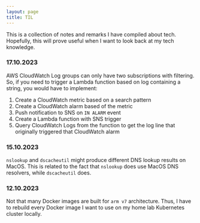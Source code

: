 ```yaml
---
layout: page
title: TIL
---
```


<p class="message">
  This is a collection of notes and remarks I have compiled about tech. Hopefully, this will prove useful when I want to look back at my tech knowledge. 
</p>

### 17.10.2023 
AWS CloudWatch Log groups can only have two subscriptions with filtering. So, if you need to trigger a Lambda function based on log containing a string, you would have to implement:
1. Create a CloudWatch metric based on a search pattern
2. Create a CloudWatch alarm based of the metric
3. Push notification to SNS on ``IN ALARM`` event
4. Create a Lambda function with SNS trigger
5. Query CloudWatch Logs from the function to get the log line that originally triggered that CloudWatch alarm

### 15.10.2023
`nslookup` and `dscacheutil` might produce different DNS lookup results on MacOS. This is related to the fact that `nslookup` does use MacOS DNS resolvers, while `dscacheutil` does. 

### 12.10.2023
 Not that many Docker images are built for `arm v7` architecture. Thus, I have to rebuild every Docker image I want to use on my home lab Kubernetes cluster locally.   